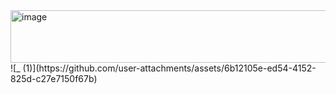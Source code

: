 <img width="736" height="84" alt="image" src="https://github.com/user-attachments/assets/71726bf5-14af-4044-874e-bb590268dcd0" />
![_ (1)](https://github.com/user-attachments/assets/6b12105e-ed54-4152-825d-c27e7150f67b)
